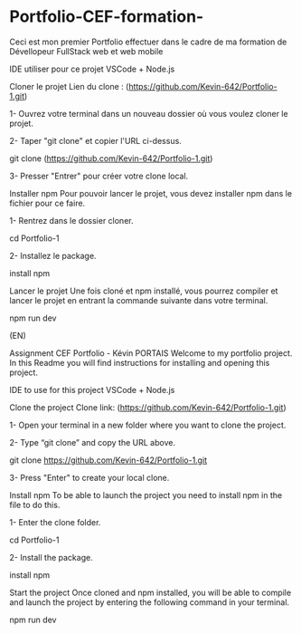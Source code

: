 # Portfolio-CEF-formation-
Ceci est mon premier Portfolio effectuer dans le cadre de ma formation de Dévellopeur FullStack web et web mobile 

IDE utiliser pour ce projet
VSCode + Node.js

Cloner le projet
Lien du clone : (https://github.com/Kevin-642/Portfolio-1.git)

1- Ouvrez votre terminal dans un nouveau dossier où vous voulez cloner le projet.

2- Taper "git clone" et copier l'URL ci-dessus.

git clone (https://github.com/Kevin-642/Portfolio-1.git)

3- Presser "Entrer" pour créer votre clone local.

Installer npm
Pour pouvoir lancer le projet, vous devez installer npm dans le fichier pour ce faire.

1- Rentrez dans le dossier cloner.

cd Portfolio-1

2- Installez le package.

install npm

Lancer le projet
Une fois cloné et npm installé, vous pourrez compiler et lancer le projet en entrant la commande suivante dans votre terminal.

npm run dev

(EN)

Assignment CEF Portfolio - Kévin PORTAIS
Welcome to my portfolio project. In this Readme you will find instructions for installing and opening this project.

IDE to use for this project
VSCode + Node.js

Clone the project
Clone link: (https://github.com/Kevin-642/Portfolio-1.git)

1- Open your terminal in a new folder where you want to clone the project.

2- Type “git clone” and copy the URL above.

git clone https://github.com/Kevin-642/Portfolio-1.git

3- Press "Enter" to create your local clone.

Install npm
To be able to launch the project you need to install npm in the file to do this.

1- Enter the clone folder.

cd Portfolio-1

2- Install the package.

install npm

Start the project
Once cloned and npm installed, you will be able to compile and launch the project by entering the following command in your terminal.

npm run dev
